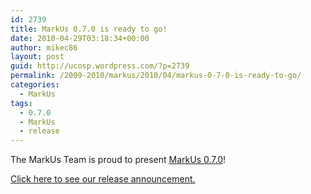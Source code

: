 ```yaml
---
id: 2739
title: MarkUs 0.7.0 is ready to go!
date: 2010-04-29T03:18:34+00:00
author: mikec86
layout: post
guid: http://ucosp.wordpress.com/?p=2739
permalink: /2009-2010/markus/2010/04/markus-0-7-0-is-ready-to-go/
categories:
  - MarkUs
tags:
  - 0.7.0
  - MarkUs
  - release
---
```

The MarkUs Team is proud to present [MarkUs 0.7.0](http://www.markusproject.org)!

[Click here to see our release announcement.](http://blog.markusproject.org/?p=1528)